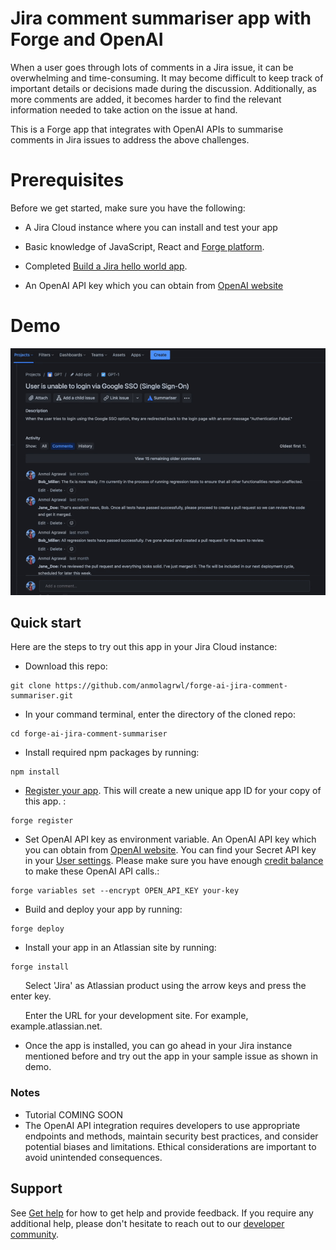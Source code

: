 # Jira comment summariser app with Forge and OpenAI

When a user goes through lots of comments in a Jira issue, it can be overwhelming and time-consuming. It may become difficult to keep track of important details or decisions made during the discussion. Additionally, as more comments are added, it becomes harder to find the relevant information needed to take action on the issue at hand. 

This is a Forge app that integrates with OpenAI APIs to summarise comments in Jira issues to address the above challenges.

# Prerequisites
Before we get started, make sure you have the following:

- A Jira Cloud instance where you can install and test your app

- Basic knowledge of JavaScript, React and [Forge platform](https://developer.atlassian.com/platform/forge/getting-started/).

- Completed [Build a Jira hello world app](https://developer.atlassian.com/platform/forge/build-a-hello-world-app-in-jira/).

- An OpenAI API key which you can obtain from [OpenAI website](https://platform.openai.com/docs/api-reference/introduction)

# Demo

![Demo of Jira comment summariser app](./summariser-demo.gif)


## Quick start

Here are the steps to try out this app in your Jira Cloud instance:

- Download this repo:

```
git clone https://github.com/anmolagrwl/forge-ai-jira-comment-summariser.git
```

- In your command terminal, enter the directory of the cloned repo:
```
cd forge-ai-jira-comment-summariser
```

- Install required npm packages by running:
```
npm install
```

- [Register your app](https://developer.atlassian.com/platform/forge/cli-reference/register/#description). This will create a new unique app ID for your copy of this app. :
```
forge register
```

- Set OpenAI API key as environment variable. An OpenAI API key which you can obtain from [OpenAI website](https://platform.openai.com/docs/api-reference/introduction). You can find your Secret API key in your [User settings](https://platform.openai.com/account/api-keys). Please make sure you have enough [credit balance](https://platform.openai.com/account/billing/overview) to make these OpenAI API calls.:
```
forge variables set --encrypt OPEN_API_KEY your-key
```

- Build and deploy your app by running:
```
forge deploy
```

- Install your app in an Atlassian site by running:
```
forge install
```
&nbsp; &nbsp; &nbsp; Select 'Jira' as Atlassian product using the arrow keys and press the enter key.

&nbsp; &nbsp; &nbsp; Enter the URL for your development site. For example, example.atlassian.net.

- Once the app is installed, you can go ahead in your Jira instance mentioned before and try out the app in your sample issue as shown in demo.

### Notes

- Tutorial COMING SOON
- The OpenAI API integration requires developers to use appropriate endpoints and methods, maintain security best practices, and consider potential biases and limitations. Ethical considerations are important to avoid unintended consequences.

## Support

See [Get help](https://developer.atlassian.com/platform/forge/get-help/) for how to get help and provide feedback.
If you require any additional help, please don't hesitate to reach out to our [developer community](https://community.developer.atlassian.com/).

